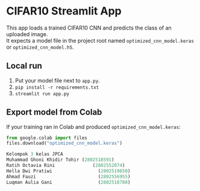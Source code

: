# CIFAR10 Streamlit App

This app loads a trained CIFAR10 CNN and predicts the class of an uploaded image.  
It expects a model file in the project root named `optimized_cnn_model.keras` or `optimized_cnn_model.h5`.

## Local run
1. Put your model file next to `app.py`.
2. `pip install -r requirements.txt`
3. `streamlit run app.py`

## Export model from Colab
If your training ran in Colab and produced `optimized_cnn_model.keras`:
```python
from google.colab import files
files.download("optimized_cnn_model.keras")

Kelompok 3 kelas JPCA
Muhammad Ghoni Khidir Tohir	(2802518591) 
Ratih Octavia Rini			    (2802552074) 
Hella Dwi Pratiwi			      (2802519650) 
Ahmad Fauzi				          (2802556955) 
Luqman Aulia Gani			      (2802518780) 
